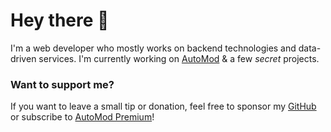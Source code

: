 # Hey there 👋

I'm a web developer who mostly works on backend technologies and data-driven services. I'm currently working on [AutoMod](https://automod.xyz) & a few *secret* projects.

### Want to support me?

If you want to leave a small tip or donation, feel free to sponsor my [GitHub](https://github.com/sponsors/xezzz) or subscribe to [AutoMod Premium](https://automod.xyz/premium)!
